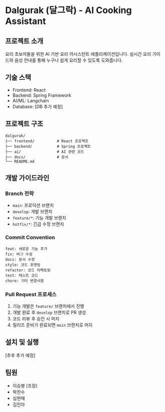 # Dalgurak (달그락) - AI Cooking Assistant

## 프로젝트 소개
요리 초보자들을 위한 AI 기반 요리 어시스턴트 애플리케이션입니다. 
실시간 요리 가이드와 음성 안내를 통해 누구나 쉽게 요리할 수 있도록 도와줍니다.

## 기술 스택
- Frontend: React
- Backend: Spring Framework
- AI/ML: Langchain
- Database: [DB 추가 예정]

## 프로젝트 구조
```
dalgurak/
├── frontend/          # React 프로젝트
├── backend/           # Spring 프로젝트
├── ai/                # AI 관련 코드
├── docs/              # 문서
└── README.md
```

## 개발 가이드라인

### Branch 전략
- `main`: 프로덕션 브랜치
- `develop`: 개발 브랜치
- `feature/*`: 기능 개발 브랜치
- `hotfix/*`: 긴급 수정 브랜치

### Commit Convention
```
feat: 새로운 기능 추가
fix: 버그 수정
docs: 문서 수정
style: 코드 포맷팅
refactor: 코드 리팩토링
test: 테스트 코드
chore: 기타 변경사항
```

### Pull Request 프로세스
1. 기능 개발은 `feature/` 브랜치에서 진행
2. 개발 완료 후 `develop` 브랜치로 PR 생성
3. 코드 리뷰 후 승인 시 머지
4. 릴리즈 준비가 완료되면 `main` 브랜치로 머지

## 설치 및 실행
[추후 추가 예정]

## 팀원
- 이승병 (조장)
- 박찬수
- 심현채
- 김진아

